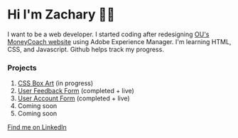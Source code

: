<h1>Hi I'm Zachary 👋🏾</h1>
I want to be a web developer. I started coding after redesigning <a href="https://ou.edu/moneycoach">OU's MoneyCoach website</a> using Adobe Experience Manager. I'm learning HTML, CSS, and Javascript. Github helps track my progress.
<br>
<h3>Projects</h3>
<ol>
  <li><a href="https://github.com/Zacharyjpeter/FCC-CSSBoxModel">CSS Box Art</a> (in progress)</li>
  <li><a href="https://github.com/Zacharyjpeter/FCC-SurveyForm">User Feedback Form</a> (completed + live)</li>
  <li><a href="https://github.com/Zacharyjpeter/FCC-RegistrationForm">User Account Form</a> (completed + live)</li>
  <li>Coming soon</li>
  <li>Coming soon</li>
</ol>
<a href="https://www.Linkedin.com/in/zacharyjpeter94">Find me on LinkedIn</a>
<!---
Zacharyjpeter/Zacharyjpeter is a ✨ special ✨ repository because its `README.md` (this file) appears on your GitHub profile.
You can click the Preview link to take a look at your changes.
--->
